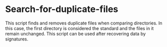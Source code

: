 # Search-for-duplicate-files
This script finds and removes duplicate files when comparing directories. In this case, the first directory is considered the standard and the files in it remain unchanged. This script can be used after recovering data by signatures.
